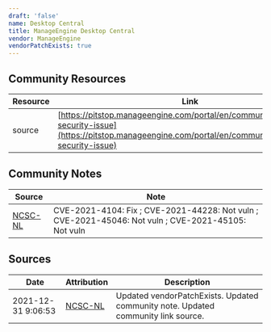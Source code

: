 ```yaml
---
draft: 'false'
name: Desktop Central
title: ManageEngine Desktop Central
vendor: ManageEngine
vendorPatchExists: true
---
```



## Community Resources
| Resource | Link |
| --- | --- |
| source | [https://pitstop.manageengine.com/portal/en/community/topic/log4j-security-issue](https://pitstop.manageengine.com/portal/en/community/topic/log4j-security-issue) |

## Community Notes
| Source | Note |
| --- | --- |
| [NCSC-NL](https://github.com/NCSC-NL/log4shell/blob/main/software/README.md) | CVE-2021-4104: Fix ; CVE-2021-44228: Not vuln ; CVE-2021-45046: Not vuln ; CVE-2021-45105: Not vuln </ul> |

## Sources
| Date | Attribution | Description |
| --- | --- | --- |
| 2021-12-31 9:06:53 | [NCSC-NL](https://github.com/NCSC-NL/log4shell/blob/main/software/README.md) | Updated vendorPatchExists. Updated community note. Updated community link source.  |
